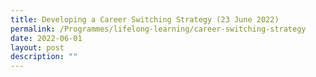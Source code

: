 ```yaml
---
title: Developing a Career Switching Strategy (23 June 2022)
permalink: /Programmes/lifelong-learning/career-switching-strategy
date: 2022-06-01
layout: post
description: ""
---
```


